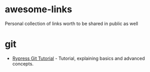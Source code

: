 # awesome-links
Personal collection of links worth to be shared in public as well


# git

- [Rypress Git Tutorial](http://rypress.com/tutorials/git/index) - Tutorial, explaining basics and advanced concepts.
